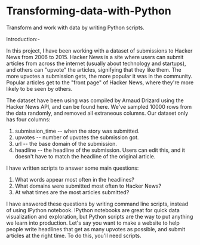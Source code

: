 # Transforming-data-with-Python
Transform and work with data by writing Python scripts.

Introduction:-

In this project, I have been working with a dataset of submissions to Hacker News from 2006 to 2015. Hacker News is a site where users can submit articles from across the internet (usually about technology and startups), and others can "upvote" the articles, signifying that they like them. The more upvotes a submission gets, the more popular it was in the community. Popular articles get to the "front page" 
of Hacker News, where they're more likely to be seen by others.

The dataset have been using was compiled by Arnaud Drizard using the Hacker News API, and can be found here. We've sampled 10000 rows from the data randomly, and removed all extraneous columns. Our dataset only has four columns:

1. submission_time -- when the story was submitted.
2. upvotes -- number of upvotes the submission got.
3. url -- the base domain of the submission.
4. headline -- the headline of the submission. Users can edit this, and it doesn't have to match the headline of the original article.

I have written scripts to answer some main questions:

1. What words appear most often in the headlines?
2. What domains were submitted most often to Hacker News?
3. At what times are the most articles submitted?

I have answered these questions by writing command line scripts, instead of using IPython notebook. IPython notebooks are great for quick data visualization and exploration, but Python scripts are the way to put anything we learn into production. Let's say you want to make a website to help people write headlines that get as many upvotes as possible, and submit articles at the right time. To do this, you'll need scripts.
